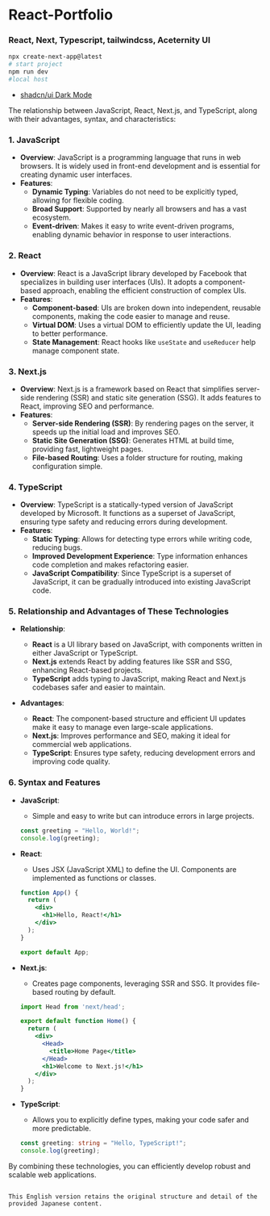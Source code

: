 # React-Portfolio

<h3>React, Next, Typescript, tailwindcss, Aceternity UI</h3>

```bash
npx create-next-app@latest
# start project
npm run dev
#local host
```
<ul>
  <li>
    <a href="https://ui.shadcn.com/docs/dark-mode/next" target="_blank">shadcn/ui Dark Mode</a>

  </li>
</ul>

The relationship between JavaScript, React, Next.js, and TypeScript, along with their advantages, syntax, and characteristics:

### 1. **JavaScript**
- **Overview**: JavaScript is a programming language that runs in web browsers. It is widely used in front-end development and is essential for creating dynamic user interfaces.
- **Features**:
  - **Dynamic Typing**: Variables do not need to be explicitly typed, allowing for flexible coding.
  - **Broad Support**: Supported by nearly all browsers and has a vast ecosystem.
  - **Event-driven**: Makes it easy to write event-driven programs, enabling dynamic behavior in response to user interactions.

### 2. **React**
- **Overview**: React is a JavaScript library developed by Facebook that specializes in building user interfaces (UIs). It adopts a component-based approach, enabling the efficient construction of complex UIs.
- **Features**:
  - **Component-based**: UIs are broken down into independent, reusable components, making the code easier to manage and reuse.
  - **Virtual DOM**: Uses a virtual DOM to efficiently update the UI, leading to better performance.
  - **State Management**: React hooks like `useState` and `useReducer` help manage component state.

### 3. **Next.js**
- **Overview**: Next.js is a framework based on React that simplifies server-side rendering (SSR) and static site generation (SSG). It adds features to React, improving SEO and performance.
- **Features**:
  - **Server-side Rendering (SSR)**: By rendering pages on the server, it speeds up the initial load and improves SEO.
  - **Static Site Generation (SSG)**: Generates HTML at build time, providing fast, lightweight pages.
  - **File-based Routing**: Uses a folder structure for routing, making configuration simple.

### 4. **TypeScript**
- **Overview**: TypeScript is a statically-typed version of JavaScript developed by Microsoft. It functions as a superset of JavaScript, ensuring type safety and reducing errors during development.
- **Features**:
  - **Static Typing**: Allows for detecting type errors while writing code, reducing bugs.
  - **Improved Development Experience**: Type information enhances code completion and makes refactoring easier.
  - **JavaScript Compatibility**: Since TypeScript is a superset of JavaScript, it can be gradually introduced into existing JavaScript code.

### 5. **Relationship and Advantages of These Technologies**
- **Relationship**:
  - **React** is a UI library based on JavaScript, with components written in either JavaScript or TypeScript.
  - **Next.js** extends React by adding features like SSR and SSG, enhancing React-based projects.
  - **TypeScript** adds typing to JavaScript, making React and Next.js codebases safer and easier to maintain.
  
- **Advantages**:
  - **React**: The component-based structure and efficient UI updates make it easy to manage even large-scale applications.
  - **Next.js**: Improves performance and SEO, making it ideal for commercial web applications.
  - **TypeScript**: Ensures type safety, reducing development errors and improving code quality.

### 6. **Syntax and Features**
- **JavaScript**:
  - Simple and easy to write but can introduce errors in large projects.
  
  ```javascript
  const greeting = "Hello, World!";
  console.log(greeting);
  ```

- **React**:
  - Uses JSX (JavaScript XML) to define the UI. Components are implemented as functions or classes.

  ```jsx
  function App() {
    return (
      <div>
        <h1>Hello, React!</h1>
      </div>
    );
  }

  export default App;
  ```

- **Next.js**:
  - Creates page components, leveraging SSR and SSG. It provides file-based routing by default.

  ```jsx
  import Head from 'next/head';

  export default function Home() {
    return (
      <div>
        <Head>
          <title>Home Page</title>
        </Head>
        <h1>Welcome to Next.js!</h1>
      </div>
    );
  }
  ```

- **TypeScript**:
  - Allows you to explicitly define types, making your code safer and more predictable.

  ```typescript
  const greeting: string = "Hello, TypeScript!";
  console.log(greeting);
  ```

By combining these technologies, you can efficiently develop robust and scalable web applications.
``` 

This English version retains the original structure and detail of the provided Japanese content.
